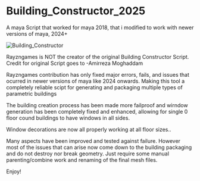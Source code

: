 # Building_Constructor_2025
A maya Script that worked for maya 2018, that i modified to work with newer versions of maya, 2024+

![Building_Constructor](https://github.com/user-attachments/assets/e502f3e1-4c86-4c64-b656-b79625d8ae4e)

Rayzngames is NOT the creator of the original Building Constructor Script. 
Credit for original Script goes to -Amirreza Moghaddam

Rayzngames contribution has only fixed major errors, fails, and issues that ocurred 
in newer versions of maya like 2024 onwards.
Making this tool a completely reliable scipt for generating and packaging multiple types of parametric buildings

The building creation process has been made more failproof and wirndow generation 
has been completely fixed and enhanced, allowing for single 0 floor cound buildings
to have windows in all sides.

Window decorations are now all properly working at all floor sizes..

Many aspects have been improved and tested against failure.
However most of the issues that can arise now come down to the building packaging and do not destroy nor break geometry.
Just require some manual parenting/combine work and renaming of the final mesh files.

Enjoy! 
